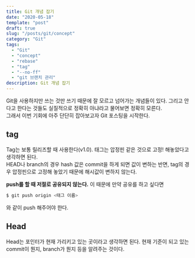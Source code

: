 ```yaml
---
title: Git 개념 잡기
date: "2020-05-18"
template: "post"
draft: true
slug: "/posts/git/concept"
category: "Git"
tags:
  - "Git"
  - "concept"
  - "rebase"
  - "tag"
  - "--no-ff"
  - "git 브랜치 관리"
description: Git 개념 잡기
---
```


Git을 사용하지만 쓰는 것만 쓰기 때문에 잘 모르고 넘어가는 개념들이 있다.
그리고 안다고 한다는 것들도 실질적으로 정확히 아냐라고 물어보면 정확히 모른다. <br>
그래서 이번 기회에 아주 단단히 잡아보고자 Git 포스팅을 시작한다.

## tag

Tag는 보통 릴리즈할 때 사용한다(v1.0). 태그는 압정핀 같은 것으로 고정! 해놓았다고 생각하면 된다. <br> HEAD나 branch의 경우 hash 값은 commit을 하게 되면 값이 변하는 반면, tag의 경우 압정핀으로 고정해 놓았기 때문에 해시값이 변하지 않는다.

**push를 할 때 저절로 공유되지 않는다.** 이 때문에 만약 공유를 하고 싶다면

```bash
$ git push origin <태그 이름>
```

와 같이 push 해주어야 한다.

## Head

Head는 포인터가 현재 가리키고 있는 곳이라고 생각하면 된다.
현재 기준이 되고 있는 commit이 뭔지, branch가 뭔지 등을 알려주는 것이다.
